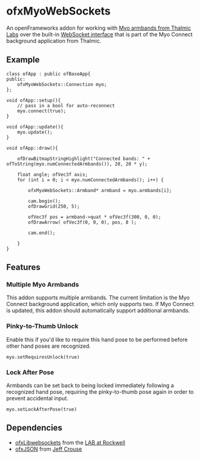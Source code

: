 # ofxMyoWebSockets

An openFrameworks addon for working with [Myo armbands from Thalmic Labs](https://www.thalmic.com/en/myo/) over the built-in [WebSocket interface](https://developer.thalmic.com/forums/topic/534/) that is part of the Myo Connect background application from Thalmic.

## Example

	class ofApp : public ofBaseApp{
	public:
		ofxMyoWebSockets::Connection myo;
	};

	void ofApp::setup(){
		// pass in a bool for auto-reconnect
		myo.connect(true);
	}
	
	void ofApp::update(){
		myo.update();
	}
	
	void ofApp::draw(){
	
		ofDrawBitmapStringHighlight("Connected bands: " + ofToString(myo.numConnectedArmbands()), 20, 20 * y);
	
		float angle; ofVec3f axis;
		for (int i = 0; i < myo.numConnectedArmbands(); i++) {
	
			ofxMyoWebSockets::Armband* armband = myo.armbands[i];
	
			cam.begin();
			ofDrawGrid(250, 5);
	
			ofVec3f pos = armband->quat * ofVec3f(300, 0, 0);
			ofDrawArrow( ofVec3f(0, 0, 0), pos, 8 );
	
			cam.end();
	
		}
	}

## Features

### Multiple Myo Armbands
This addon supports multiple armbands. The current limitation is the Myo Connect background application, which only supports two. If Myo Connect is updated, this addon should automatically support additional armbands.

### Pinky-to-Thumb Unlock
Enable this if you'd like to require this hand pose to be performed before other hand poses are recognized.

	myo.setRequiresUnlock(true)

### Lock After Pose
Armbands can be set back to being locked immediately following a recognized hand pose, requiring the pinky-to-thumb pose again in order to prevent accidental input.

	myo.setLockAfterPose(true)

## Dependencies

- [ofxLibwebsockets](https://github.com/labatrockwell/ofxLibwebsockets) from the [LAB at Rockwell](https://github.com/labatrockwell)
- [ofxJSON](https://github.com/jefftimesten/ofxJSON) from [Jeff Crouse](https://github.com/jefftimesten)